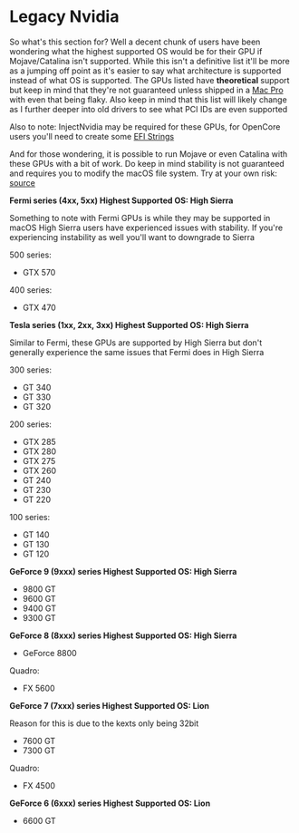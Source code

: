 # Legacy Nvidia

So what's this section for? Well a decent chunk of users have been wondering what the highest supported OS would be for their GPU if Mojave/Catalina isn't supported. While this isn't a definitive list it'll be more as a jumping off point as it's easier to say what architecture is supported instead of what OS is supported. The GPUs listed have **theoretical** support but keep in mind that they're not guaranteed unless shipped in a [Mac Pro](https://support.apple.com/en-lamr/HT201805) with even that being flaky. Also keep in mind that this list will likely change as I further deeper into old drivers to see what PCI IDs are even supported

Also to note: InjectNvidia may be required for these GPUs, for OpenCore users you'll need to create some [EFI Strings](http://forum.netkas.org/index.php?topic=222.0)

And for those wondering, it is possible to run Mojave or even Catalina with these GPUs with a bit of work. Do keep in mind stability is not guaranteed and requires you to modify the macOS file system. Try at your own risk: [source](https://www.insanelymac.com/forum/topic/339035-pre-release-macos-catalina/?page=21&tab=comments#comment-2677545)

**Fermi series \(4xx, 5xx\) Highest Supported OS: High Sierra**

Something to note with Fermi GPUs is while they may be supported in macOS High Sierra users have experienced issues with stability. If you're experiencing instability as well you'll want to downgrade to Sierra

500 series:

* GTX 570

400 series:

* GTX 470


**Tesla series \(1xx, 2xx, 3xx\) Highest Supported OS: High Sierra**

Similar to Fermi, these GPUs are supported by High Sierra but don't generally experience the same issues that Fermi does in High Sierra

300 series:

* GT 340
* GT 330
* GT 320

200 series:

* GTX 285
* GTX 280
* GTX 275
* GTX 260
* GT 240
* GT 230
* GT 220

100 series:

* GT 140
* GT 130
* GT 120

**GeForce 9 \(9xxx\) series Highest Supported OS: High Sierra**

* 9800 GT
* 9600 GT
* 9400 GT
* 9300 GT

**GeForce 8 \(8xxx\) series Highest Supported OS: High Sierra**

* GeForce 8800

Quadro:

* FX 5600

**GeForce 7 \(7xxx\) series Highest Supported OS: Lion**

Reason for this is due to the kexts only being 32bit

* 7600 GT
* 7300 GT

Quadro: 

* FX 4500

**GeForce 6 \(6xxx\) series Highest Supported OS: Lion**

* 6600 GT 